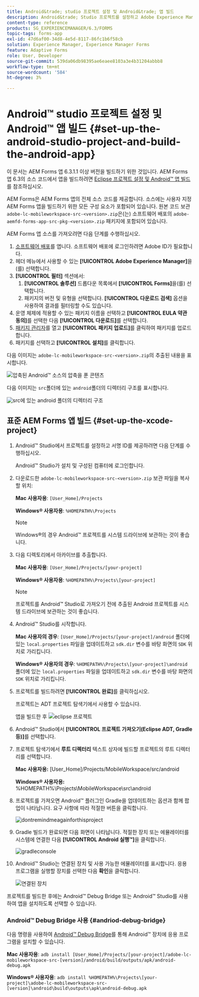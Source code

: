 ```yaml
---
title: Android&trade; studio 프로젝트 설정 및 Android&trade; 앱 빌드
description: Android&trade; Studio 프로젝트를 설정하고 Adobe Experience Manager(AEM) Forms 앱용 설치 관리자를 빌드하는 절차
content-type: reference
products: SG_EXPERIENCEMANAGER/6.3/FORMS
topic-tags: forms-app
exl-id: 47d6af00-34d8-4e5d-8117-86fc1b6f58cb
solution: Experience Manager, Experience Manager Forms
feature: Adaptive Forms
role: User, Developer
source-git-commit: 539da06db98395ae6eaee8103a3e4b31204abbb8
workflow-type: tm+mt
source-wordcount: '584'
ht-degree: 3%

---
```


# Android™ studio 프로젝트 설정 및 Android™ 앱 빌드 {#set-up-the-android-studio-project-and-build-the-android-app}

이 문서는 AEM Forms 앱 6.3.1.1 이상 버전을 빌드하기 위한 것입니다. AEM Forms 앱 6.3의 소스 코드에서 앱을 빌드하려면 [Eclipse 프로젝트 설정 및 Android™ 앱 빌드](/help/forms/using/setup-eclipse-project-build-installer.md)를 참조하십시오.

AEM Forms은 AEM Forms 앱의 전체 소스 코드를 제공합니다. 소스에는 사용자 지정 AEM Forms 앱을 빌드하기 위한 모든 구성 요소가 포함되어 있습니다. 원본 코드 보관 `adobe-lc-mobileworkspace-src-<version>.zip`은(는) 소프트웨어 배포의 `adobe-aemfd-forms-app-src-pkg-<version>.zip` 패키지에 포함되어 있습니다.

AEM Forms 앱 소스를 가져오려면 다음 단계를 수행하십시오.

1. [소프트웨어 배포](https://experience.adobe.com/downloads)를 엽니다. 소프트웨어 배포에 로그인하려면 Adobe ID가 필요합니다.
1. 헤더 메뉴에서 사용할 수 있는 **[!UICONTROL Adobe Experience Manager]**&#x200B;을(를) 선택합니다.
1. **[!UICONTROL 필터]** 섹션에서:
   1. **[!UICONTROL 솔루션]** 드롭다운 목록에서 **[!UICONTROL Forms]**&#x200B;을(를) 선택합니다.
   2. 패키지의 버전 및 유형을 선택합니다. **[!UICONTROL 다운로드 검색]** 옵션을 사용하여 결과를 필터링할 수도 있습니다.
1. 운영 체제에 적용할 수 있는 패키지 이름을 선택하고 **[!UICONTROL EULA 약관 동의]**&#x200B;를 선택한 다음 **[!UICONTROL 다운로드]**&#x200B;를 선택합니다.
1. [패키지 관리자](https://experienceleague.adobe.com/docs/experience-manager-65/administering/contentmanagement/package-manager.html?lang=ko)를 열고 **[!UICONTROL 패키지 업로드]**&#x200B;를 클릭하여 패키지를 업로드합니다.
1. 패키지를 선택하고 **[!UICONTROL 설치]**&#x200B;를 클릭합니다.

다음 이미지는 `adobe-lc-mobileworkspace-src-<version>.zip`의 추출된 내용을 표시합니다.

![압축된 Android™ 소스의 압축을 푼 콘텐츠](assets/mws-content-1.png)

다음 이미지는 `src`폴더에 있는 `android`폴더의 디렉터리 구조를 표시합니다.

![src](assets/android-folder.png)에 있는 android 폴더의 디렉터리 구조

## 표준 AEM Forms 앱 빌드 {#set-up-the-xcode-project}

1. Android™ Studio에서 프로젝트를 설정하고 서명 ID를 제공하려면 다음 단계를 수행하십시오.

   Android™ Studio가 설치 및 구성된 컴퓨터에 로그인합니다.

1. 다운로드한 `adobe-lc-mobileworkspace-src-<version>.zip` 보관 파일을 복사할 위치:

   **Mac 사용자용**: `[User_Home]/Projects`

   **Windows® 사용자용**: `%HOMEPATH%\Projects`

   >[!NOTE]
   >
   >Windows®의 경우 Android™ 프로젝트를 시스템 드라이브에 보관하는 것이 좋습니다.

1. 다음 디렉토리에서 아카이브를 추출합니다.

   **Mac 사용자용**: `[User_Home]/Projects/[your-project]`

   **Windows® 사용자용**: `%HOMEPATH%\Projects\[your-project]`

   >[!NOTE]
   >
   >프로젝트를 Android™ Studio로 가져오기 전에 추출된 Android 프로젝트를 시스템 드라이브에 보관하는 것이 좋습니다.

1. Android™ Studio를 시작합니다.

   **Mac 사용자의 경우**: `[User_Home]/Projects/[your-project]/android` 폴더에 있는 `local.properties` 파일을 업데이트하고 `sdk.dir` 변수를 바탕 화면의 `SDK` 위치로 가리킵니다.

   **Windows® 사용자의 경우**: `%HOMEPATH%\Projects\[your-project]\android` 폴더에 있는 `local.properties` 파일을 업데이트하고 `sdk.dir` 변수를 바탕 화면의 `SDK` 위치로 가리킵니다.

1. 프로젝트를 빌드하려면 **[!UICONTROL 완료]**&#x200B;를 클릭하십시오.

   프로젝트는 ADT 프로젝트 탐색기에서 사용할 수 있습니다.

   앱을 빌드한 후 ![eclipse 프로젝트](assets/eclipsebuildmws.png)

1. Android™ Studio에서 **[!UICONTROL 프로젝트 가져오기(Eclipse ADT, Gradle 등)]**&#x200B;를 선택합니다.
1. 프로젝트 탐색기에서 **루트 디렉터리** 텍스트 상자에 빌드할 프로젝트의 루트 디렉터리를 선택합니다.

   **Mac 사용자용:** [User_Home]/Projects/MobileWorkspace/src/android

   **Windows® 사용자용:** %HOMEPATH%\Projects\MobileWorkspace\src\android

1. 프로젝트를 가져오면 Android™ 플러그인 Gradle을 업데이트하는 옵션과 함께 팝업이 나타납니다. 요구 사항에 따라 적절한 버튼을 클릭합니다.

   ![dontremindmeagainforthisproject](assets/dontremindmeagainforthisproject.png)

1. Gradle 빌드가 완료되면 다음 화면이 나타납니다. 적절한 장치 또는 에뮬레이터를 시스템에 연결한 다음 **[!UICONTROL Android 실행™]**&#x200B;을 클릭합니다.

   ![gradleconsole](assets/gradleconsole.png)

1. Android™ Studio는 연결된 장치 및 사용 가능한 에뮬레이터를 표시합니다. 응용 프로그램을 실행할 장치를 선택한 다음 **확인**&#x200B;을 클릭합니다.

   ![연결된 장치](assets/connecteddevice.png)

프로젝트를 빌드한 후에는 Android™ Debug Bridge 또는 Android™ Studio를 사용하여 앱을 설치하도록 선택할 수 있습니다.

### Android™ Debug Bridge 사용 {#andriod-debug-bridge}

다음 명령을 사용하여 [Android™ Debug Bridge](https://developer.android.com/tools/adb)를 통해 Android™ 장치에 응용 프로그램을 설치할 수 있습니다.

**Mac 사용자용**: `adb install [User_Home]/Projects/[your-project]/adobe-lc-mobileworkspace-src-[version]/android/build/outputs/apk/android-debug.apk`

**Windows® 사용자용**: `adb install %HOMEPATH%\Projects\[your-project]\adobe-lc-mobileworkspace-src-[version]\android\build\outputs\apk\android-debug.apk`
